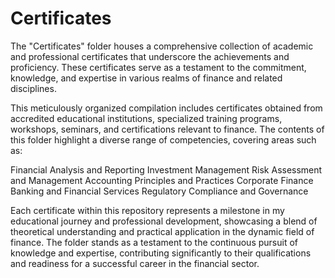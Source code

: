 # Certificates
The "Certificates" folder houses a comprehensive collection of academic and professional certificates that underscore the achievements and proficiency. These certificates serve as a testament to the commitment, knowledge, and expertise in various realms of finance and related disciplines.

This meticulously organized compilation includes certificates obtained from accredited educational institutions, specialized training programs, workshops, seminars, and certifications relevant to finance. The contents of this folder highlight a diverse range of competencies, covering areas such as:

Financial Analysis and Reporting
Investment Management
Risk Assessment and Management
Accounting Principles and Practices
Corporate Finance
Banking and Financial Services
Regulatory Compliance and Governance

Each certificate within this repository represents a milestone in my educational journey and professional development, showcasing a blend of theoretical understanding and practical application in the dynamic field of finance. The folder stands as a testament to the continuous pursuit of knowledge and expertise, contributing significantly to their qualifications and readiness for a successful career in the financial sector.
